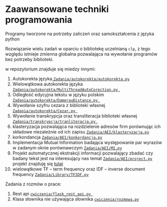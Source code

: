# Zaawansowane techniki programowania
Programy tworzone na potrzeby zaliczeń oraz samokształcenia z języka python

Rozwiązanie wielu zadań w oparciu o bibliotekę uczelnianą <code>clp</code>, z tego względu istnieje zmienna globalna pozwalająca na wywołanie programów bez potrzeby biblioteki.

w repozytorium znajduje się miedzy innymi:
<ol>
<li>Autokorekta języka<a href = "https://github.com/Peggaz/ZTP/blob/masterZadania/autokorekta/autokorekta.py">
    <code>Zadania/autokorekta/autokorekta.py</code>
</a>
</li>

<li>Wielowątkowa autokorekta języka
<a href = "https://github.com/Peggaz/ZTP/blob/master/Zadania/autokorekta/MultiThreadAutoCorection.py">
<code>Zadania/autokorekta/MultiThreadAutoCorection.py </code>
</a>
</li>

<li>Odległość edycyjna tekstu w języku polskim
    <a href = "https://github.com/Peggaz/ZTP/blob/master/Zadania/autokorekta/DamerauDistance.py">
    <code>Zadania/autokorekta/DamerauDistance.py </code>
    </a>
</li>

<li>Wywołanie szyfru cezara z biblioteki własnej
    <a href = "https://github.com/Peggaz/ZTP/blob/master/Zadania/autokorekta/Cezar.py">
        <code>Zadania/autokorekta/Cezar.py </code>
    </a>
</li>

<li>Wywołanie transkrypcja oraz transliteracja biblioteki własnej 
    <a href = "https://github.com/Peggaz/ZTP/blob/master/Zadania/transkrypcja/tranliteracja.py">
        <code>Zadania/transkrypcja/tranliteracja.py </code>
    </a>
</li>

<li>klasteryzacja pozwalająca na rozdzielenie adresów firm porównując ich składowe niezależnie od ich zapisu
    <a href = "https://github.com/Peggaz/ZTP/blob/master/Zadania/AEI/klasteryzacja.py" >
        <code>Zadania/AEI/klasteryzacja.py</code>
    </a>
</li>

<li>korkondancja
    <a href = "https://github.com/Peggaz/ZTP/blob/master/Zadania/AEI/konkordancja.py">
        <code>Zadania/AEI/konkordancja.py</code>
    </a>
</li>

<li>Implementacja Mutual Information badająca występowanie par wyrazów w zadanym oknie porównawczym
    <a href="https://github.com/Peggaz/ZTP/blob/master/Zadania/AEI/MI.py">
        <code>Zadania/AEI/MI.py</code>
    </a>
</li>

<li>Projekt automatycznej ekstrakcji informacji pozwalający zbadać czy badany tekst jest na interesujący nas temat
<a href="https://github.com/Peggaz/ZTP/blob/master/Zadania/AEI/project.py"><code>Zadania/AEI/project.py</code></a>
<br>projekt znajduję się <a href="http://wierzba.wzks.uj.edu.pl:5010/">tutaj</a>
</li>

<li>wielowątkowe
TF – term frequency oraz IDF – inverse document frequency
    <a href="https://github.com/Peggaz/ZTP/blob/master/Zadania/Library/TFIDF.py">
        <code>Zadania/Library/TFIDF.py</code>
    </a>
</li>
</ol>

Zadania z rozmów o prace:
<ol>
  <li>Rest api
    <a href="https://github.com/Peggaz/ZTP/blob/master/cwiczenia/flask_rest_api.py">
        <code>cwiczenia/flask_rest_api.py </code>
    </a>
  </li>
  <li>Klasa słownika nie używająca słownika
    <a href="https://github.com/Peggaz/ZTP/blob/master/cwiczenia/rozmowa.py">
        <code>cwiczenia/rozmowa.py</code>
    </a>
  </li>
</ol>
